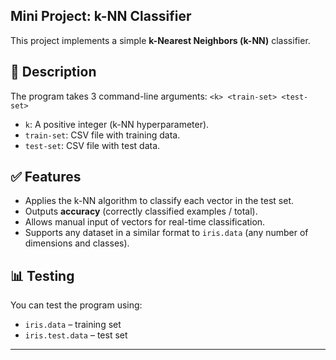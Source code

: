 ##  Mini Project: k-NN Classifier

This project implements a simple **k-Nearest Neighbors (k-NN)** classifier.

## 📝 Description

The program takes 3 command-line arguments:
`<k> <train-set> <test-set>`
- `k`: A positive integer (k-NN hyperparameter).
- `train-set`: CSV file with training data.
- `test-set`: CSV file with test data.

## ✅ Features

- Applies the k-NN algorithm to classify each vector in the test set.
- Outputs **accuracy** (correctly classified examples / total).
- Allows manual input of vectors for real-time classification.
- Supports any dataset in a similar format to `iris.data` (any number of dimensions and classes).

## 📊 Testing

You can test the program using:

- `iris.data` – training set
- `iris.test.data` – test set

---

